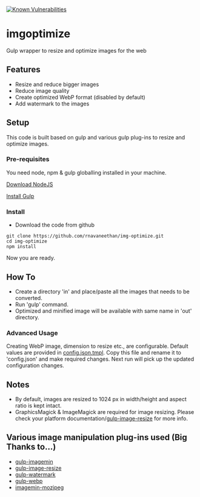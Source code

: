 [![Known Vulnerabilities](https://snyk.io/test/github/rnavaneethan/img-optimize/badge.svg)](https://snyk.io/test/github/rnavaneethan/img-optimize) 

# imgoptimize
Gulp wrapper to resize and optimize images for the web

## Features
* Resize and reduce bigger images
* Reduce image quality
* Create optimized WebP format (disabled by default)
* Add watermark to the images 

## Setup
This code is built based on gulp and various gulp plug-ins to resize and optimize images.
### Pre-requisites
You need node, npm & gulp globalling installed in your machine.

[Download NodeJS](https://nodejs.org/en/download/)

[Install Gulp](https://github.com/gulpjs/gulp/blob/master/docs/getting-started.md)

### Install
* Download the code from github
~~~~~
git clone https://github.com/rnavaneethan/img-optimize.git
cd img-optimize
npm install
~~~~~
Now you are ready.

## How To
* Create a directory 'in' and place/paste all the images that needs to be converted.
* Run 'gulp' command.
* Optimized and minified image will be available with same name in 'out' directory.

### Advanced Usage
Creating WebP image, dimension to resize etc., are configurable. Default values are provided in [config.json.tmpl](config.json.tmpl). Copy this file and rename it to 'config.json' and make required changes. Next run will pick up the updated configuration changes. 
## Notes
* By default, images are resized to 1024 px in width/height and aspect ratio is kept intact.
* GraphicsMagick & ImageMagick are required for image resizing. Please check your platform documentation/[gulp-image-resize](https://github.com/scalableminds/gulp-image-resize) for more info.

## Various image manipulation plug-ins used (Big Thanks to...)
* [gulp-imagemin](https://github.com/sindresorhus/gulp-imagemin)
* [gulp-image-resize](https://github.com/scalableminds/gulp-image-resize)
* [gulp-watermark](https://github.com/HAKASHUN/gulp-watermark)
* [gulp-webp](https://github.com/sindresorhus/gulp-webp)
* [imagemin-mozjpeg](https://github.com/imagemin/imagemin-mozjpeg)
